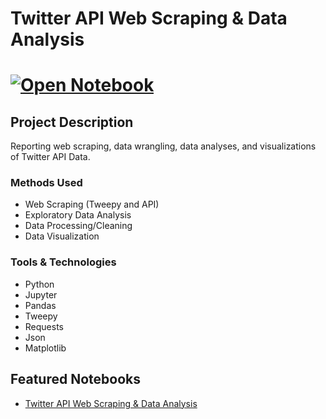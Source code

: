 # Twitter API Web Scraping & Data Analysis
# [![Open Notebook](https://img.shields.io/badge/Jupyter-Open_Notebook-blue?logo=Jupyter)](https://dpghazi.github.io/projects/twitter-api-web-scraping-data-analysis.html)

## Project Description
Reporting web scraping, data wrangling, data analyses, and visualizations of Twitter API Data.

### Methods Used
* Web Scraping (Tweepy and API)
* Exploratory Data Analysis
* Data Processing/Cleaning
* Data Visualization

### Tools & Technologies
* Python
* Jupyter
* Pandas
* Tweepy
* Requests
* Json
* Matplotlib

## Featured Notebooks
* [Twitter API Web Scraping & Data Analysis](https://dpghazi.github.io/projects/twitter-api-web-scraping-data-analysis.html)
